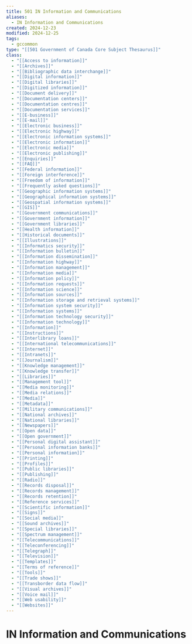 ```yaml
---
title: 501 IN Information and Communications
aliases:
  - IN Information and Communications
created: 2024-12-23
modified: 2024-12-25
tags:
  - gccommon
type: "[[501 Government of Canada Core Subject Thesaurus]]"
class:
  - "[[Access to information]]"
  - "[[Archives]]"
  - "[[Bibliographic data interchange]]"
  - "[[Digital information]]"
  - "[[Digital libraries]]"
  - "[[Digitized information]]"
  - "[[Document delivery]]"
  - "[[Documentation centers]]"
  - "[[Documentation centres]]"
  - "[[Documentation services]]"
  - "[[E-business]]"
  - "[[E-mail]]"
  - "[[Electronic business]]"
  - "[[Electronic highway]]"
  - "[[Electronic information systems]]"
  - "[[Electronic information]]"
  - "[[Electronic media]]"
  - "[[Electronic publishing]]"
  - "[[Enquiries]]"
  - "[[FAQ]]"
  - "[[Federal information]]"
  - "[[Foreign interference]]"
  - "[[Freedom of information]]"
  - "[[Frequently asked questions]]"
  - "[[Geographic information systems]]"
  - "[[Geographical information systems]]"
  - "[[Geospatial information systems]]"
  - "[[GIS]]"
  - "[[Government communications]]"
  - "[[Government information]]"
  - "[[Government libraries]]"
  - "[[Health information]]"
  - "[[Historical documents]]"
  - "[[Illustrations]]"
  - "[[Informatics security]]"
  - "[[Information bulletin]]"
  - "[[Information dissemination]]"
  - "[[Information highway]]"
  - "[[Information management]]"
  - "[[Information media]]"
  - "[[Information policy]]"
  - "[[Information requests]]"
  - "[[Information science]]"
  - "[[Information sources]]"
  - "[[Information storage and retrieval systems]]"
  - "[[Information system security]]"
  - "[[Information systems]]"
  - "[[Information technology security]]"
  - "[[Information technology]]"
  - "[[Information]]"
  - "[[Instructions]]"
  - "[[Interlibrary loans]]"
  - "[[International telecommunications]]"
  - "[[Internet]]"
  - "[[Intranets]]"
  - "[[Journalism]]"
  - "[[Knowledge management]]"
  - "[[Knowledge transfer]]"
  - "[[Libraries]]"
  - "[[Management tool]]"
  - "[[Media monitoring]]"
  - "[[Media relations]]"
  - "[[Media]]"
  - "[[Metadata]]"
  - "[[Military communications]]"
  - "[[National archives]]"
  - "[[National libraries]]"
  - "[[Newspapers]]"
  - "[[Open data]]"
  - "[[Open government]]"
  - "[[Personal digital assistant]]"
  - "[[Personal information banks]]"
  - "[[Personal information]]"
  - "[[Printing]]"
  - "[[Profiles]]"
  - "[[Public libraries]]"
  - "[[Publishing]]"
  - "[[Radio]]"
  - "[[Records disposal]]"
  - "[[Records management]]"
  - "[[Records retention]]"
  - "[[Reference services]]"
  - "[[Scientific information]]"
  - "[[Signs]]"
  - "[[Social media]]"
  - "[[Sound archives]]"
  - "[[Special libraries]]"
  - "[[Spectrum management]]"
  - "[[Telecommunications]]"
  - "[[Teleconferencing]]"
  - "[[Telegraph]]"
  - "[[Television]]"
  - "[[Templates]]"
  - "[[Terms of reference]]"
  - "[[Tools]]"
  - "[[Trade shows]]"
  - "[[Transborder data flow]]"
  - "[[Visual archives]]"
  - "[[Voice mail]]"
  - "[[Web usability]]"
  - "[[Websites]]"
---
```

# IN Information and Communications
